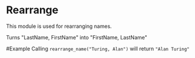 Rearrange 
===========
This module is used for rearranging names.

Turns "LastName, FirstName" into "FirstName, LastName"


#Example
Calling `rearrange_name("Turing, Alan")` will return `"Alan Turing"` 





